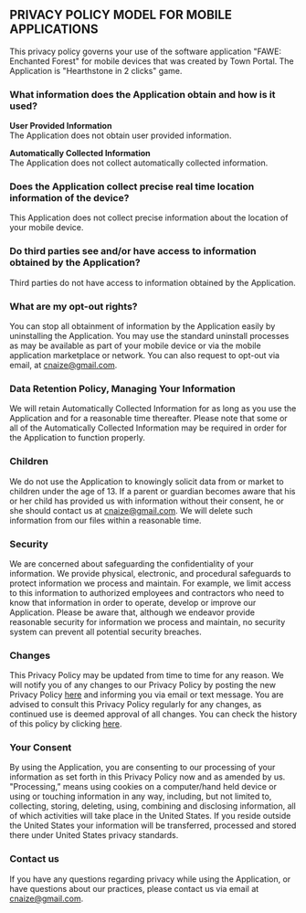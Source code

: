 ## PRIVACY POLICY MODEL FOR MOBILE APPLICATIONS

This privacy policy governs your use of the software application "FAWE: Enchanted Forest" for mobile devices that was created by Town Portal. The Application is "Hearthstone in 2 clicks" game.

### What information does the Application obtain and how is it used?

**User Provided Information**\
The Application does not obtain user provided information.

**Automatically Collected Information**\
The Application does not collect automatically collected information.

### Does the Application collect precise real time location information of the device?
This Application does not collect precise information about the location of your mobile device.

### Do third parties see and/or have access to information obtained by the Application?
Third parties do not have access to information obtained by the Application.

### What are my opt-out rights?
You can stop all obtainment of information by the Application easily by uninstalling the Application. You may use the standard uninstall processes as may be available as part of your mobile device or via the mobile application marketplace or network. You can also request to opt-out via email, at cnaize@gmail.com.

### **Data Retention Policy, Managing Your Information**
We will retain Automatically Collected Information for as long as you use the Application and for a reasonable time thereafter. Please note that some or all of the Automatically Collected Information may be required in order for the Application to function properly.

### **Children**
We do not use the Application to knowingly solicit data from or market to children under the age of 13. If a parent or guardian becomes aware that his or her child has provided us with information without their consent, he or she should contact us at cnaize@gmail.com. We will delete such information from our files within a reasonable time.

### **Security**
We are concerned about safeguarding the confidentiality of your information. We provide physical, electronic, and procedural safeguards to protect information we process and maintain. For example, we limit access to this information to authorized employees and contractors who need to know that information in order to operate, develop or improve our Application. Please be aware that, although we endeavor provide reasonable security for information we process and maintain, no security system can prevent all potential security breaches.

### **Changes**
This Privacy Policy may be updated from time to time for any reason. We will notify you of any changes to our Privacy Policy by posting the new Privacy Policy [here](https://cnaize.github.io/fawe-policy/) and informing you via email or text message. You are advised to consult this Privacy Policy regularly for any changes, as continued use is deemed approval of all changes. You can check the history of this policy by clicking [here](https://github.com/cnaize/fawe-policy/commits/gh-pages/index.md).

### **Your Consent**
By using the Application, you are consenting to our processing of your information as set forth in this Privacy Policy now and as amended by us. "Processing,” means using cookies on a computer/hand held device or using or touching information in any way, including, but not limited to, collecting, storing, deleting, using, combining and disclosing information, all of which activities will take place in the United States. If you reside outside the United States your information will be transferred, processed and stored there under United States privacy standards.

### **Contact us**
If you have any questions regarding privacy while using the Application, or have questions about our practices, please contact us via email at cnaize@gmail.com.
